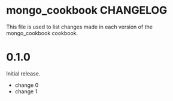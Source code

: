 # mongo_cookbook CHANGELOG

This file is used to list changes made in each version of the mongo_cookbook cookbook.

# 0.1.0

Initial release.

- change 0
- change 1

